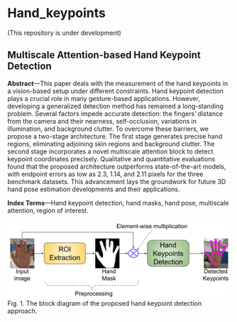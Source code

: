 # Hand_keypoints
(This repository is under development)

## Multiscale Attention-based Hand Keypoint Detection
**Abstract**—This paper deals with the measurement of the hand keypoints in a vision-based setup under different constraints. Hand keypoint detection plays a crucial role in many gesture-based applications. However, developing a generalized detection method has remained a long-standing problem. Several factors impede accurate detection: the fingers’ distance from the camera and their nearness, self-occlusion, variations in illumination, and background clutter. To overcome these barriers, we propose a two-stage architecture. The first stage generates precise hand regions, eliminating adjoining skin regions and background clutter. The second stage incorporates a novel multiscale attention block to detect keypoint coordinates precisely. Qualitative and quantitative evaluations found that the proposed architecture outperforms state-of-the-art models, with endpoint errors as low as 2.3, 1.14, and 2.11 pixels for the three benchmark datasets. This advancement lays the groundwork for future 3D hand pose estimation developments and their applications.

**Index Terms**—Hand keypoint detection, hand masks, hand pose, multiscale attention, region of interest.

![block](Fig/block_diagram.png)
Fig. 1. The block diagram of the proposed hand keypoint detection approach.
